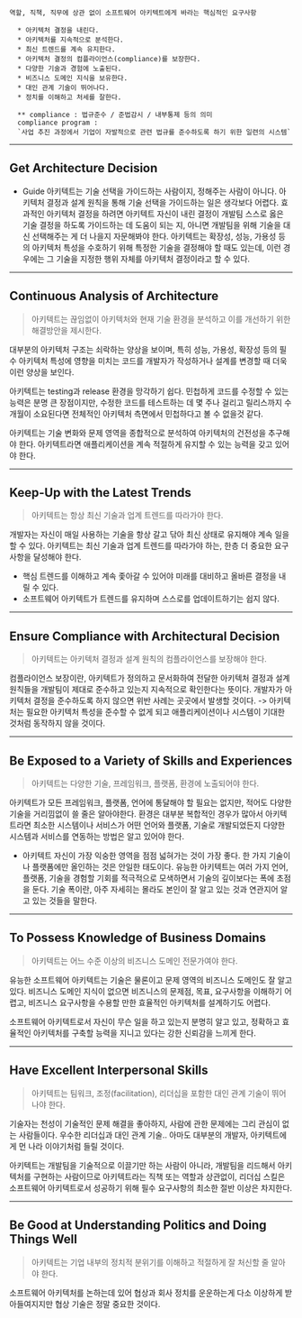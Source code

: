 ```
역할, 직책, 직무에 상관 없이 소프트웨어 아키텍트에게 바라는 핵심적인 요구사항

  * 아키텍처 결정을 내린다.
  * 아키텍처를 지속적으로 분석한다.
  * 최신 트렌드를 계속 유지한다.
  * 아키텍처 결정의 컴플라이언스(compliance)를 보장한다.
  * 다양한 기술과 경험에 노출된다.
  * 비즈니스 도메인 지식을 보유한다.
  * 대인 관계 기술이 뛰어나다.
  * 정치를 이해하고 처세를 잘한다.

  ** compliance : 법규준수 / 준법감시 / 내부통제 등의 의미
  compliance program : 
  `사업 추진 과정에서 기업이 자발적으로 관련 법규를 준수하도록 하기 위한 일련의 시스템`
```

---
## Get Architecture Decision

* Guide
	아키텍트는 기술 선택을 가이드하는 사람이지, 정해주는 사람이 아니다.
	아키텍처 결정과 설계 원칙을 통해 기술 선택을 가이드하는 일은 생각보다 어렵다.
	효과적인 아키텍처 결정을 하려면 아키텍트 자신이 내린 결정이 개발팀 스스로 옳은 기술 결정을 하도록 가이드하는 데 도움이 되는 지, 아니면 개발팀을 위해 기술을 대신 선택해주는 게 더 나을지 자문해봐야 한다.
	아키텍트는 확장성, 성능, 가용성 등의 아키텍처 특성을 수호하기 위해 특정한 기술을 결정해야 할 때도 있는데, 이런 경우에는 그 기술을 지정한 행위 자체를 아키텍처 결정이라고 할 수 있다.

---
## Continuous Analysis of Architecture

> 아키텍트는 끊임없이 아키텍처와 현재 기술 환경을 분석하고 이를 개선하기 위한 해결방안을 
제시한다.

대부분의 아키텍처 구조는 쇠락하는 양상을 보이며, 특히 성능, 가용성, 확장성 등의 필수 아키텍처 특성에 영향을 미치는 코드를 개발자가 작성하거나 설계를 변경할 때 더욱 이런 양상을 보인다.

아키텍트는 testing과 release 환경을 망각하기 쉽다. 민첩하게 코드를 수정할 수 있는 능력은 분명 큰 장점이지만, 수정한 코드를 테스트하는 데 몇 주나 걸리고 릴리스까지 수개월이 소요된다면 전체적인 아키텍처 측면에서 민첩하다고 볼 수 없을것 같다.

아키텍트는 기술 변화와 문제 영역을 종합적으로 분석하여 아키텍처의 건전성을 추구해야 한다. 
아키텍트라면 애플리케이션을 계속 적절하게 유지할 수 있는 능력을 갖고 있어야 한다.

---

## Keep-Up with the Latest Trends

>아키텍트는 항상 최신 기술과 업계 트렌드를 따라가야 한다.

개발자는 자신이 매일 사용하는 기술을 항상 갈고 닦아 최신 상태로 유지해야 계속 일을 할 수 있다. 아키텍트는 최신 기술과 업계 트렌드를 따라가야 하는, 한층 더 중요한 요구사항을 달성해야 한다.

* 핵심 트렌드를 이해하고 계속 좇아갈 수 있어야 미래를 대비하고 올바른 결정을 내릴 수 있다.
* 소프트웨어 아키텍트가 트렌드를 유지하며 스스로를 업데이트하기는 쉽지 않다.

---
## Ensure Compliance with Architectural Decision

> 아키텍트는 아키텍처 결정과 설계 원칙의 컴플라이언스를 보장해야 한다.

컴플라이언스 보장이란, 아키텍트가 정의하고 문서화하여 전달한 아키텍처 결정과 설계 원칙들을 개발팀이 제대로 준수하고 있는지 지속적으로 확인한다는 뜻이다.
개발자가 아키텍처 결정을 준수하도록 하지 않으면 위반 사례는 곳곳에서 발생할 것이다.
-> 아키텍처는 필요한 아키텍처 특성을 준수할 수 없게 되고 애플리케이션이나 시스템이 기대한 것처럼 동작하지 않을 것이다.

---
## Be Exposed to a Variety of Skills and Experiences 

> 아키텍트는 다양한 기술, 프레임워크, 플랫폼, 환경에 노출되어야 한다.

아키텍트가 모든 프레임워크, 플랫폼, 언어에 통달해야 할 필요는 없지만, 적어도 다양한 기술을 거리낌없이 쓸 줄은 알아야한다.
환경은 대부분 복합적인 경우가 많아서 아키텍트라면 최소한 시스템이나 서비스가 어떤 언어와 플랫폼, 기술로 개발되었든지 다양한 시스템과 서비스를 연동하는 방법은 알고 있어야 한다.

* 아키텍트 자신이 가장 익숭한 영역을 점점 넓혀가는 것이 가장 좋다.
  한 가지 기술이나 플랫폼에만 올인하는 것은 안일한 태도이다.
  유능한 아키텍트는 여러 가지 언어, 플랫폼, 기술을 경험할 기회를 적극적으로 모색하면서 기술의 깊이보다는 폭에 초점을 둔다.
  기술 폭이란, 아주 자세히는 몰라도 본인이 잘 알고 있는 것과 연관지어 알고 있는 것들을 말한다.

---
## To Possess Knowledge of Business Domains

> 아키텍트는 어느 수준 이상의 비즈니스 도메인 전문가여야 한다.

유능한 소프트웨어 아키텍트는 기술은 물론이고 문제 영역의 비즈니스 도메인도 잘 알고 있다. 
비즈니스 도메인 지식이 없으면 비즈니스의 문제점, 목표, 요구사항을 이해하기 어렵고, 비즈니스 요구사항을 수용할 만한 효율적인 아키텍처를 설계하기도 어렵다.

소프트웨어 아키텍트로서 자신이 무슨 일을 하고 있는지 분명히 알고 있고, 정확하고 효율적인 아키텍처를 구축할 능력을 지니고 있다는 강한 신뢰감을 느끼게 한다.

---
## Have Excellent Interpersonal Skills

> 아키텍트는 팀워크, 조정(facilitation), 리더십을 포함한 대인 관계 기술이 뛰어나야 한다.

기술자는 천성이 기술적인 문제 해결을 좋아하지, 사람에 관한 문제에는 그리 관심이 없는 사람들이다. 
우수한 리더십과 대인 관계 기술.. 아마도 대부분의 개발자, 아키텍트에게 먼 나라 이야기처럼 들릴 것이다.

아키텍트는 개발팀을 기술적으로 이끌기만 하는 사람이 아니라, 개발팀을 리드해서 아키텍처를 구현하는 사람이므로 아키텍트라는 직책 또는 역할과 상관없이, 리더십 스킬은 소프트웨어 아키텍트로서 성공하기 위해 필수 요구사항의 최소한 절반 이상은 차지한다.

---
## Be Good at Understanding Politics and Doing Things Well

> 아키텍트는 기업 내부의 정치적 분위기를 이해하고 적절하게 잘 처신할 줄 알아야 한다.

소프트웨어 아키텍처를 논하는데 있어 협상과 회사 정치를 운운하는게 다소 이상하게 받아들여지지만 협상 기술은 정말 중요한 것이다.

